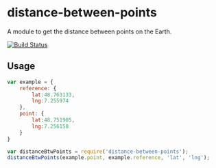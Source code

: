 # distance-between-points
A module to get the distance between points on the Earth.

[![Build Status](https://travis-ci.org/cedced19/distance-between-points.svg?branch=master)](https://travis-ci.org/cedced19/distance-between-points)

## Usage
```javascript
var example = {
    reference: {
        lat:48.763133,
        lng:7.255974
    },
    point: {
        lat:48.751905,
        lng:7.256158
    }
}

var distanceBtwPoints = require('distance-between-points');
distanceBtwPoints(example.point, example.reference, 'lat', 'lng');
```
